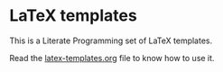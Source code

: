# LaTeX templates

This is a Literate Programming set of LaTeX templates.

Read the [latex-templates.org](./latex-templates.org) file to know how to use it.

